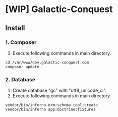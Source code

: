 # [WIP] Galactic-Conquest

## Install

### 1. Composer
1.  Execute following commands in main directory.
```
cd /var/www/dev.galactic-conquest.com
composer update
 ```

### 2. Database
1. Create database "gc" with "utf8_unicode_ci".
2. Execute following commands in main directory.
```
vendor/bin/inferno orm:schema-tool:create
vendor/bin/inferno app:doctrine:fixtures
 ```